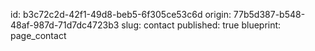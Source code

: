 id: b3c72c2d-42f1-49d8-beb5-6f305ce53c6d
origin: 77b5d387-b548-48af-987d-71d7dc4723b3
slug: contact
published: true
blueprint: page_contact
